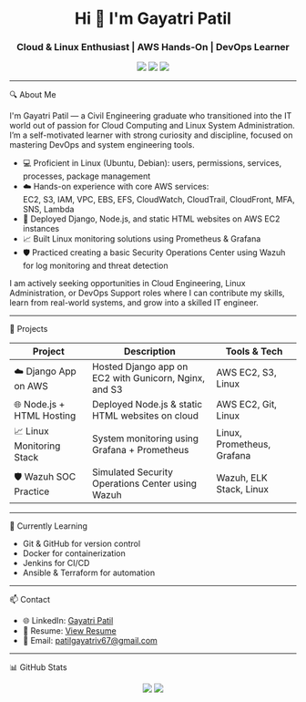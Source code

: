 <h1 align="center">Hi 👋 I'm Gayatri Patil</h1>
<h3 align="center">Cloud & Linux Enthusiast | AWS Hands-On | DevOps Learner</h3>

<p align="center">
  <img src="https://img.shields.io/badge/Linux-Admin-informational?style=flat&logo=linux&logoColor=white&color=2bbc8a" />
  <img src="https://img.shields.io/badge/AWS-Cloud-orange?style=flat&logo=amazonaws&logoColor=white&color=orange" />
  <img src="https://img.shields.io/badge/GitHub-Portfolio-lightgrey?style=flat&logo=github" />
</p>

---

🔍 About Me

I'm Gayatri Patil — a Civil Engineering graduate who transitioned into the IT world out of passion for Cloud Computing and Linux System Administration. I’m a self-motivated learner with strong curiosity and discipline, focused on mastering DevOps and system engineering tools.

- 💻 Proficient in Linux (Ubuntu, Debian): users, permissions, services, processes, package management  
- ☁️ Hands-on experience with core AWS services:  
  EC2, S3, IAM, VPC, EBS, EFS, CloudWatch, CloudTrail, CloudFront, MFA, SNS, Lambda  
- 🚀 Deployed Django, Node.js, and static HTML websites on AWS EC2 instances  
- 📈 Built Linux monitoring solutions using Prometheus & Grafana  
- 🛡️ Practiced creating a basic Security Operations Center using Wazuh for log monitoring and threat detection

I am actively seeking opportunities in Cloud Engineering, Linux Administration, or DevOps Support roles where I can contribute my skills, learn from real-world systems, and grow into a skilled IT engineer.

---

📁 Projects

| Project | Description | Tools & Tech |
|--------|-------------|--------------|
| ☁️ Django App on AWS | Hosted Django app on EC2 with Gunicorn, Nginx, and S3 | AWS EC2, S3, Linux |
| 🌐 Node.js + HTML Hosting | Deployed Node.js & static HTML websites on cloud | AWS EC2, Git, Linux |
| 📈 Linux Monitoring Stack | System monitoring using Grafana + Prometheus | Linux, Prometheus, Grafana |
| 🛡️ Wazuh SOC Practice | Simulated Security Operations Center using Wazuh | Wazuh, ELK Stack, Linux |

---

🧠 Currently Learning

- Git & GitHub for version control  
- Docker for containerization  
- Jenkins for CI/CD  
- Ansible & Terraform for automation

---

📫 Contact

- 🌐 LinkedIn: [Gayatri Patil](https://www.linkedin.com/in/contact-gayatri-patil)
- 📄 Resume: [View Resume](https://drive.google.com/file/d/1gYndWN5LNFpTmTSoYCR8X0hIyONtcq66/view)
- 📧 Email: patilgayatriv67@gmail.com

---

📊 GitHub Stats

<p align="center">
  <img src="https://github-readme-stats.vercel.app/api?username=Gayatri99899&show_icons=true&theme=radical" />
  <img src="https://github-readme-streak-stats.herokuapp.com/?user=Gayatri99899&theme=radical" />
</p>


<!--
**Gayatri99899/Gayatri99899** is a ✨ _special_ ✨ repository because its `README.md` (this file) appears on your GitHub profile.

Here are some ideas to get you started:

- 🔭 I’m currently working on ...
- 🌱 I’m currently learning ...
- 👯 I’m looking to collaborate on ...
- 🤔 I’m looking for help with ...
- 💬 Ask me about ...
- 📫 How to reach me: ...
- 😄 Pronouns: ...
- ⚡ Fun fact: ...
-->

